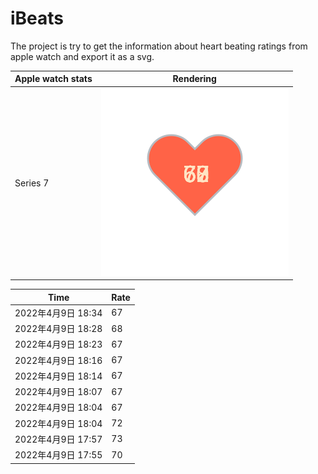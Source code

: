 # iBeats
The project is try to get the information about heart beating ratings from apple watch and export it as a svg.

| Apple watch stats | Rendering|
|--|--|
|Series 7 | ![](https://raw.githubusercontent.com/underwindfall/iBeats/main/files/heart.svg)|

<!--START_SECTION:my_heart_rate-->
| Time | Rate | 
 | ---- | ---- | 
| 2022年4月9日 18:34 | 67 |
| 2022年4月9日 18:28 | 68 |
| 2022年4月9日 18:23 | 67 |
| 2022年4月9日 18:16 | 67 |
| 2022年4月9日 18:14 | 67 |
| 2022年4月9日 18:07 | 67 |
| 2022年4月9日 18:04 | 67 |
| 2022年4月9日 18:04 | 72 |
| 2022年4月9日 17:57 | 73 |
| 2022年4月9日 17:55 | 70 |

<!--END_SECTION:my_heart_rate-->


